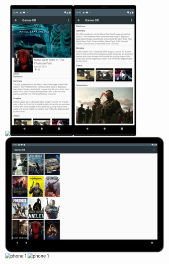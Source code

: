 <img src="snapshots/phone_1.png" width="200px" /><img src="snapshots/phone_2.png" width="200px" /><img src="snapshots/phone_3.png" width="200px" />
![phone 1](snapshots/tablet_1.png)
![phone 1](snapshots/tablet_2.png)
![phone 1](snapshots/tablet_3.png)
